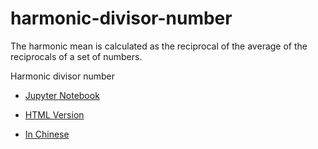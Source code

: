 # harmonic-divisor-number

The harmonic mean is calculated as the reciprocal of the average of the reciprocals of a set of numbers.

Harmonic divisor number
- [Jupyter Notebook](https://github.com/easai/harmonic-divisor-number/blob/main/harmonic-mean.ipynb)
- [HTML Version](https://easai.github.io/harmonic-divisor-number/harmonic-mean.html)

- [In Chinese](https://github.com/easai/harmonic-divisor-number/blob/main/README-zh.md)


